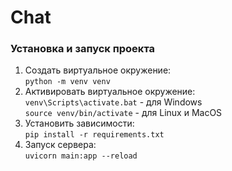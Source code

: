 # Chat

### Установка и запуск проекта
1. Создать виртуальное окружение:\
```python -m venv venv```
2. Активировать виртуальное окружение:\
```venv\Scripts\activate.bat``` - для Windows \
```source venv/bin/activate``` - для Linux и MacOS
3. Установить зависимости:\
```pip install -r requirements.txt```
4. Запуск сервера:\
```uvicorn main:app --reload ```
